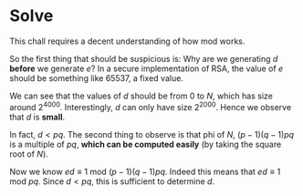 # Solve

This chall requires a decent understanding of how mod works.

So the first thing that should be suspicious is: Why are we generating $d$ **before** we generate $e$? In a secure implementation of RSA, the value of $e$ should be something like 65537, a fixed value.

We can see that the values of $d$ should be from $0$ to $N$, which has size around $2^{4000}$. Interestingly, $d$ can only have size $2^{2000}$. Hence we observe that $d$ is **small**.

In fact, $d<pq$. The second thing to observe is that phi of $N$, $(p-1)(q-1)pq$ is a multiple of $pq$, **which can be computed easily** (by taking the square root of $N$).

Now we know $ed \equiv 1$ mod $(p-1)(q-1)pq$. Indeed this means that $ed \equiv 1$ mod $pq$. Since $d<pq$, this is sufficient to determine $d$. 